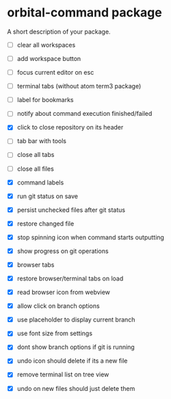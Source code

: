 # orbital-command package

A short description of your package.

 * [ ] clear all workspaces
 * [ ] add workspace button
 * [ ] focus current editor on esc
 * [ ] terminal tabs (without atom term3 package)
 * [ ] label for bookmarks
 * [ ] notify about command execution finished/failed
 * [x] click to close repository on its header
 * [ ] tab bar with tools
  * [ ] close all tabs
  * [ ] close all files

 * [x] command labels
 * [x] run git status on save
 * [x] persist unchecked files after git status
 * [x] restore changed file
 * [x] stop spinning icon when command starts outputting
 * [x] show progress on git operations
 * [x] browser tabs
 * [x] restore browser/terminal tabs on load
 * [x] read browser icon from webview
 * [x] allow click on branch options
 * [x] use placeholder to display current branch
 * [x] use font size from settings
 * [x] dont show branch options if git is running
 * [x] undo icon should delete if its a new file
 * [x] remove terminal list on tree view
 * [x] undo on new files should just delete them
